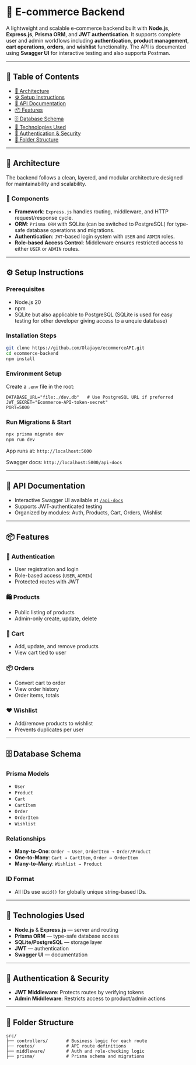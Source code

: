 # 🛒 E-commerce Backend

A lightweight and scalable e-commerce backend built with **Node.js**, **Express.js**, **Prisma ORM**, and **JWT authentication**. It supports complete user and admin workflows including **authentication**, **product management**, **cart operations**, **orders**, and **wishlist** functionality. The API is documented using **Swagger UI** for interactive testing and also supports Postman.

---

## 📑 Table of Contents

* [🧠 Architecture](#architecture)
* [⚙️ Setup Instructions](#setup-instructions)
* [📘 API Documentation](#api-documentation)
* [📦 Features](#features)
* [🗄️ Database Schema](#database-schema)
* [🧱 Technologies Used](#technologies-used)
* [🔐 Authentication & Security](#authentication--security)
* [🧩 Folder Structure](#folder-structure)

---

## 🧠 Architecture

The backend follows a clean, layered, and modular architecture designed for maintainability and scalability.

### 🔧 Components

* **Framework**: `Express.js` handles routing, middleware, and HTTP request/response cycle.
* **ORM**: `Prisma ORM` with SQLite (can be switched to PostgreSQL) for type-safe database operations and migrations.
* **Authentication**: `JWT`-based login system with `USER` and `ADMIN` roles.
* **Role-based Access Control**: Middleware ensures restricted access to either `USER` or `ADMIN` routes.

---

## ⚙️ Setup Instructions

### Prerequisites

* Node.js 20
* npm 
* SQLite but also applicable to PostgreSQL (SQLite is used for easy testing for other developer giving access to a unquie database) 

### Installation Steps

```bash
git clone https://github.com/Olajaye/ecommerceAPI.git
cd ecommerce-backend
npm install
```

### Environment Setup

Create a `.env` file in the root:

```env
DATABASE_URL="file:./dev.db"   # Use PostgreSQL URL if preferred
JWT_SECRET="Ecommerce-API-token-secret"
PORT=5000
```

### Run Migrations & Start

```bash
npx prisma migrate dev
npm run dev
```

App runs at: `http://localhost:5000`

Swagger docs: `http://localhost:5000/api-docs`

---

## 📘 API Documentation

* Interactive Swagger UI available at [`/api-docs`](http://localhost:5000/api-docs)
* Supports JWT-authenticated testing
* Organized by modules: Auth, Products, Cart, Orders, Wishlist

---

## 📦 Features

### 🔐 Authentication

* User registration and login
* Role-based access (`USER`, `ADMIN`)
* Protected routes with JWT

### 🛍️ Products

* Public listing of products
* Admin-only create, update, delete

### 🛒 Cart

* Add, update, and remove products
* View cart tied to user

### 📦 Orders

* Convert cart to order
* View order history
* Order items, totals

### ❤️ Wishlist

* Add/remove products to wishlist
* Prevents duplicates per user

---

## 🗄️ Database Schema

### Prisma Models

* `User`
* `Product`
* `Cart`
* `CartItem`
* `Order`
* `OrderItem`
* `Wishlist`

### Relationships

* **Many-to-One**: `Order → User`, `OrderItem → Order/Product`
* **One-to-Many**: `Cart → CartItem`, `Order → OrderItem`
* **Many-to-Many**: `Wishlist ↔ Product`

### ID Format

* All IDs use `uuid()` for globally unique string-based IDs.

---

## 🧱 Technologies Used

* **Node.js** & **Express.js** — server and routing
* **Prisma ORM** — type-safe database access
* **SQLite/PostgreSQL** — storage layer
* **JWT** — authentication
* **Swagger UI** — documentation
---

## 🔐 Authentication & Security

* **JWT Middleware**: Protects routes by verifying tokens
* **Admin Middleware**: Restricts access to product/admin actions


---

## 🧩 Folder Structure

```
src/
├── controllers/       # Business logic for each route
├── routes/            # API route definitions
├── middleware/        # Auth and role-checking logic
├── prisma/            # Prisma schema and migrations
```
